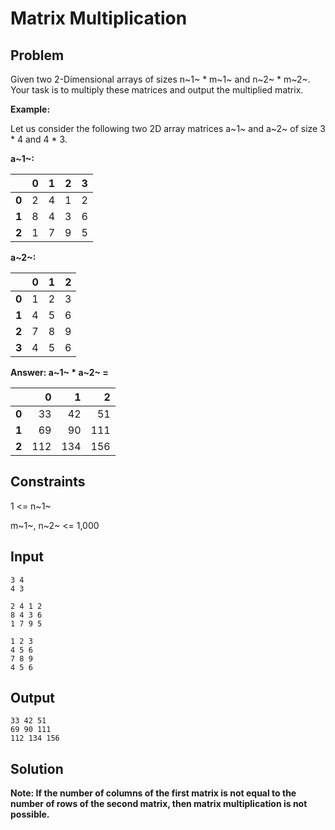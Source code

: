 # Matrix Multiplication

## Problem

Given two 2-Dimensional arrays of sizes n~1~ * m~1~ and n~2~ * m~2~. Your task is to multiply these matrices and output the multiplied matrix.

**Example:**

Let us consider the following two 2D array matrices a~1~ and a~2~ of size 3 * 4 and 4 * 3.

**a~1~:**

|    |  0 |  1 |  2 |  3 |
|----|---:|---:|---:|---:|
|  **0** |  2 |  4 |  1 | 2 |
|  **1** |  8 |  4 |  3 | 6 |
|  **2** |  1 |  7 |  9 | 5 |

**a~2~:**

|    |  0 |  1 |  2 |
|----|---:|---:|---:|
|  **0** |  1 |  2 |  3 |
|  **1** |  4 |  5 |  6 |
|  **2** |  7 |  8 |  9 |
|  **3** |  4 |  5 |  6 |

**Answer: a~1~ * a~2~ =**

|    | 0 |  1 |  2 |
|----|---:|---:|---:|
|  **0** |  33 |  42 |  51 |
|  **1** |  69 |  90 |  111 |
|  **2** |  112 |  134 |  156 |

## Constraints

1 <= n~1~

m~1~, n~2~ <= 1,000

## Input

```	
3 4
4 3
```
```
2 4 1 2
8 4 3 6
1 7 9 5
```
```
1 2 3
4 5 6
7 8 9
4 5 6
```

## Output
```
33 42 51
69 90 111
112 134 156
```

## Solution

**Note: If the number of columns of the first matrix is not equal to the number of rows of the second matrix, then matrix multiplication is not possible.**

